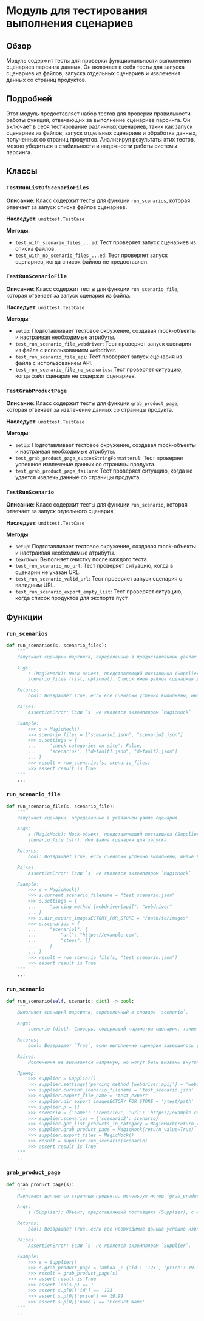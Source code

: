 # Модуль для тестирования выполнения сценариев

## Обзор

Модуль содержит тесты для проверки функциональности выполнения сценариев парсинга данных.
Он включает в себя тесты для запуска сценариев из файлов, запуска отдельных сценариев и извлечения данных со страниц продуктов.

## Подробней

Этот модуль предоставляет набор тестов для проверки правильности работы функций, отвечающих за выполнение сценариев парсинга.
Он включает в себя тестирование различных сценариев, таких как запуск сценариев из файлов, запуск отдельных сценариев и обработка данных, полученных со страниц продуктов.
Анализируя результаты этих тестов, можно убедиться в стабильности и надежности работы системы парсинга.

## Классы

### `TestRunListOfScenarioFiles`

**Описание**: Класс содержит тесты для функции `run_scenarios`, которая отвечает за запуск списка файлов сценариев.

**Наследует**: `unittest.TestCase`

**Методы**:

- `test_with_scenario_files_...ed`: Тест проверяет запуск сценариев из списка файлов.
- `test_with_no_scenario_files_...ed`: Тест проверяет запуск сценариев, когда список файлов не предоставлен.

### `TestRunScenarioFile`

**Описание**: Класс содержит тесты для функции `run_scenario_file`, которая отвечает за запуск сценария из файла.

**Наследует**: `unittest.TestCase`

**Методы**:

- `setUp`: Подготавливает тестовое окружение, создавая mock-объекты и настраивая необходимые атрибуты.
- `test_run_scenario_file_webdriver`: Тест проверяет запуск сценария из файла с использованием webdriver.
- `test_run_scenario_file_api`: Тест проверяет запуск сценария из файла с использованием API.
- `test_run_scenario_file_no_scenarios`: Тест проверяет ситуацию, когда файл сценария не содержит сценариев.

### `TestGrabProductPage`

**Описание**: Класс содержит тесты для функции `grab_product_page`, которая отвечает за извлечение данных со страницы продукта.

**Наследует**: `unittest.TestCase`

**Методы**:

- `setUp`: Подготавливает тестовое окружение, создавая mock-объекты и настраивая необходимые атрибуты.
- `test_grab_product_page_succesStringFormatterul`: Тест проверяет успешное извлечение данных со страницы продукта.
- `test_grab_product_page_failure`: Тест проверяет ситуацию, когда не удается извлечь данные со страницы продукта.

### `TestRunScenario`

**Описание**: Класс содержит тесты для функции `run_scenario`, которая отвечает за запуск отдельного сценария.

**Наследует**: `unittest.TestCase`

**Методы**:

- `setUp`: Подготавливает тестовое окружение, создавая mock-объекты и настраивая необходимые атрибуты.
- `tearDown`: Выполняет очистку после каждого теста.
- `test_run_scenario_no_url`: Тест проверяет ситуацию, когда в сценарии не указан URL.
- `test_run_scenario_valid_url`: Тест проверяет запуск сценария с валидным URL.
- `test_run_scenario_export_empty_list`: Тест проверяет ситуацию, когда список продуктов для экспорта пуст.

## Функции

### `run_scenarios`

```python
def run_scenarios(s, scenario_files):
    """
    Запускает сценарии парсинга, определенные в предоставленных файлах сценариев.

    Args:
        s (MagicMock): Mock-объект, представляющий поставщика (Supplier).
        scenario_files (list, optional): Список имен файлов сценариев для запуска. Если не указан, используются сценарии из настроек поставщика.

    Returns:
        bool: Возвращает True, если все сценарии успешно выполнены, иначе False.

    Raises:
        AssertionError: Если `s` не является экземпляром `MagicMock`.

    Example:
        >>> s = MagicMock()
        >>> scenario_files = ["scenario1.json", "scenario2.json"]
        >>> s.settings = {
        ...     'check categories on site': False,
        ...     'scenarios': ["default1.json", "default2.json"]
        ... }
        >>> result = run_scenarios(s, scenario_files)
        >>> assert result is True
    """
    ...
```

### `run_scenario_file`

```python
def run_scenario_file(s, scenario_file):
    """
    Запускает сценарии, определенные в указанном файле сценария.

    Args:
        s (MagicMock): Mock-объект, представляющий поставщика (Supplier).
        scenario_file (str): Имя файла сценария для запуска.

    Returns:
        bool: Возвращает True, если сценарии успешно выполнены, иначе False.

    Raises:
        AssertionError: Если `s` не является экземпляром `MagicMock`.

    Example:
        >>> s = MagicMock()
        >>> s.current_scenario_filename = "test_scenario.json"
        >>> s.settings = {
        ...     "parcing method [webdriver|api]": "webdriver"
        ... }
        >>> s.dir_export_imagesECTORY_FOR_STORE = "/path/to/images"
        >>> s.scenarios = {
        ...     "scenario1": {
        ...         "url": "https://example.com",
        ...         "steps": []
        ...     }
        ... }
        >>> result = run_scenario_file(s, "test_scenario.json")
        >>> assert result is True
    """
    ...
```

### `run_scenario`

```python
def run_scenario(self, scenario: dict) -> bool:
    """
    Выполняет сценарий парсинга, определенный в словаре `scenario`.

    Args:
        scenario (dict): Словарь, содержащий параметры сценария, такие как 'name' и 'url'.

    Returns:
        bool: Возвращает `True`, если выполнение сценария завершилось успешно, и `False` в противном случае.

    Raises:
        Исключения не вызываются напрямую, но могут быть вызваны внутри вызываемых методов, таких как `self.get_list_products_in_category`, `self.grab_product_page` и `self.export_files`.

    Пример:
        >>> supplier = Supplier()
        >>> supplier.settings['parcing method [webdriver|api]'] = 'webdriver'
        >>> supplier.current_scenario_filename = 'test_scenario.json'
        >>> supplier.export_file_name = 'test_export'
        >>> supplier.dir_export_imagesECTORY_FOR_STORE = '/test/path'
        >>> supplier.p = []
        >>> scenario = {'name': 'scenario2', 'url': 'https://example.com/products'}
        >>> supplier.scenarios = {'scenario2': scenario}
        >>> supplier.get_list_products_in_category = MagicMock(return_value=['https://example.com/products/1', 'https://example.com/products/2'])
        >>> supplier.grab_product_page = MagicMock(return_value=True)
        >>> supplier.export_files = MagicMock()
        >>> result = supplier.run_scenario(scenario)
        >>> assert result is True
    """
    ...
```

### `grab_product_page`

```python
def grab_product_page(s):
    """
    Извлекает данные со страницы продукта, используя метод `grab_product_page` объекта `s`.

    Args:
        s (Supplier): Объект, представляющий поставщика (Supplier), с методом `grab_product_page`.

    Returns:
        bool: Возвращает True, если все необходимые данные успешно извлечены и добавлены в список продуктов `s.p`, иначе False.

    Raises:
        AssertionError: Если `s` не является экземпляром `Supplier`.

    Example:
        >>> s = Supplier()
        >>> s.grab_product_page = lambda _: {'id': '123', 'price': 19.99, 'name': 'Product Name'}
        >>> result = grab_product_page(s)
        >>> assert result is True
        >>> assert len(s.p) == 1
        >>> assert s.p[0]['id'] == '123'
        >>> assert s.p[0]['price'] == 19.99
        >>> assert s.p[0]['name'] == 'Product Name'
    """
    ...
